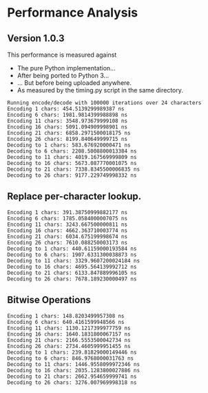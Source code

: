 # Performance Analysis

## Version 1.0.3

This performance is measured against

- The pure Python implementation...
- After being ported to Python 3...
- ... But before being uploaded anywhere.
- As measured by the timing.py script in the same directory.

```
Running encode/decode with 100000 iterations over 24 characters
Encoding 1 chars: 454.5139299989387 ns
Encoding 6 chars: 1981.9814399988898 ns
Encoding 11 chars: 3548.973679999108 ns
Encoding 16 chars: 5091.094909998901 ns
Encoding 21 chars: 6858.2971500018175 ns
Encoding 26 chars: 8199.840649999715 ns
Decoding to 1 chars: 583.676920000471 ns
Decoding to 6 chars: 2208.5008800013384 ns
Decoding to 11 chars: 4019.167569999809 ns
Decoding to 16 chars: 5673.087770001075 ns
Decoding to 21 chars: 7338.8345500006835 ns
Decoding to 26 chars: 9177.229749998332 ns
```

## Replace per-character lookup.

```
Encoding 1 chars: 391.38750999882177 ns
Encoding 6 chars: 1785.0584000007075 ns
Encoding 11 chars: 3243.667500000811 ns
Encoding 16 chars: 4662.363710003774 ns
Encoding 21 chars: 6034.675199998674 ns
Encoding 26 chars: 7610.088250003173 ns
Decoding to 1 chars: 440.61159000193584 ns
Decoding to 6 chars: 1907.6331300038873 ns
Decoding to 11 chars: 3329.9607200024184 ns
Decoding to 16 chars: 4695.564139992712 ns
Decoding to 21 chars: 6133.847889996105 ns
Decoding to 26 chars: 7678.189230000497 ns
```

## Bitwise Operations

```
Encoding 1 chars: 148.8203499957308 ns
Encoding 6 chars: 640.4161599948566 ns
Encoding 11 chars: 1130.1217399977759 ns
Encoding 16 chars: 1640.1831800067157 ns
Encoding 21 chars: 2166.5553500042734 ns
Encoding 26 chars: 2734.4605999951455 ns
Decoding to 1 chars: 239.81829000149446 ns
Decoding to 6 chars: 846.9768000031763 ns
Decoding to 11 chars: 1446.9558099972346 ns
Decoding to 16 chars: 2035.1283800027886 ns
Decoding to 21 chars: 2662.954659999741 ns
Decoding to 26 chars: 3276.007969998318 ns
```
